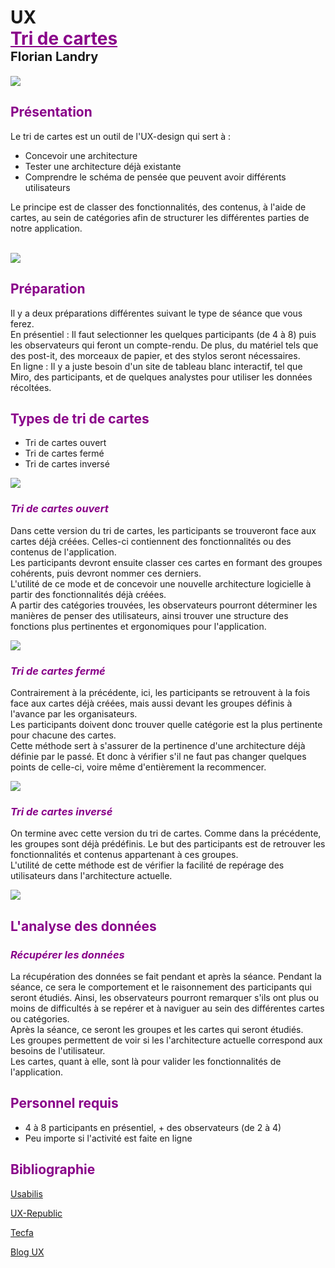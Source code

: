 # UX </br> <strong style="color: #890089; text-decoration: underline;">Tri de cartes</strong> </br> <strong style="font-size:20px">Florian Landry</strong>

<img src="images/usabilis_tri_de_cartes.jfif">

## <strong style="color:#890089">Présentation</strong>

Le tri de cartes est un outil de l'UX-design qui sert à :
* Concevoir une architecture
* Tester une architecture déjà existante
* Comprendre le schéma de pensée que peuvent avoir différents utilisateurs

Le principe est de classer des fonctionnalités, des contenus, à l'aide de cartes, au sein de catégories afin de structurer les différentes parties de notre application.

</br>

<img src="images/ux_republic_feutres.jpg">


## <strong style="color:#890089">Préparation</strong>

Il y a deux préparations différentes suivant le type de séance que vous ferez. </br>
En présentiel : Il faut selectionner les quelques participants (de 4 à 8) puis les observateurs qui feront un compte-rendu.
De plus, du matériel tels que des post-it, des morceaux de papier, et des stylos seront nécessaires. </br>
En ligne : Il y a juste besoin d'un site de tableau blanc interactif, tel que Miro, des participants, et de quelques analystes pour utiliser les données récoltées. 

## <strong style="color:#890089">Types de tri de cartes</strong>

* Tri de cartes ouvert
* Tri de cartes fermé
* Tri de cartes inversé

<img src="images/usabilis_cartes.jpg">

### <strong style="color:#890089"><i>Tri de cartes ouvert</i></strong>

Dans cette version du tri de cartes, les participants se trouveront face aux cartes déjà créées. Celles-ci contiennent des fonctionnalités ou des contenus de l'application. </br>
Les participants devront ensuite classer ces cartes en formant des groupes cohérents, puis devront nommer ces derniers. </br>
L'utilité de ce mode et de concevoir une nouvelle architecture logicielle à partir des fonctionnalités déjà créées. </br>
A partir des catégories trouvées, les observateurs pourront déterminer les manières de penser des utilisateurs, ainsi trouver une structure des fonctions plus pertinentes et ergonomiques pour l'application. </br>

<img src="images/usabilis_table.jpg">

### <strong style="color:#890089"><i>Tri de cartes fermé</i></strong>

Contrairement à la précédente, ici, les participants se retrouvent à la fois face aux cartes déjà créées, mais aussi devant les groupes définis à l'avance par les organisateurs. </br>
Les participants doivent donc trouver quelle catégorie est la plus pertinente pour chacune des cartes. </br>
Cette méthode sert à s'assurer de la pertinence d'une architecture déjà définie par le passé. Et donc à vérifier s'il ne faut pas changer quelques points de celle-ci, voire même d'entièrement la recommencer. </br>

<img src="images/lagrandeourse_UX.jpg">

### <strong style="color:#890089"><i>Tri de cartes inversé</i></strong>

On termine avec cette version du tri de cartes. Comme dans la précédente, les groupes sont déjà prédéfinis. Le but des participants est de retrouver les fonctionnalités et contenus appartenant à ces groupes. </br>
L'utilité de cette méthode est de vérifier la facilité de repérage des utilisateurs dans l'architecture actuelle.

<img src="images/analyse_ux.png">

## <strong style="color:#890089">L'analyse des données</strong>

### <strong style="color:#890089"><i>Récupérer les données</i></strong>

La récupération des données se fait pendant et après la séance.
Pendant la séance, ce sera le comportement et le raisonnement des participants qui seront étudiés. Ainsi, les observateurs pourront remarquer s'ils ont plus ou moins de difficultés à se repérer et à naviguer au sein des différentes cartes ou catégories. </br>
Après la séance, ce seront les groupes et les cartes qui seront étudiés. </br>
Les groupes permettent de voir si les l'architecture actuelle correspond aux besoins de l'utilisateur. </br>
Les cartes, quant à elle, sont là pour valider les fonctionnalités de l'application.

## <strong style="color:#890089">Personnel requis</strong>

* 4 à 8 participants en présentiel, + des observateurs (de 2 à 4)
* Peu importe si l'activité est faite en ligne 

## <strong style="color:#890089">Bibliographie</strong>

<a href="https://www.usabilis.com/tri-par-cartes-une-architecture-de-linformation-construite-par-les-utilisateurs/">Usabilis</a>

<a href="https://www.ux-republic.com/nos-offres/ux-research/offre-tri-de-cartes/">UX-Republic</a>

<a href="https://tecfa.unige.ch/tecfa/maltt/ergo/articles/P2/tri_de_cartes_(Lallemand2016).pdf">Tecfa</a>

<a href="https://blog-ux.com/tri-de-cartes-ux-ou-tri-par-cartes-ux-une-methode-de-conception-centree-utilisateurs-2/">Blog UX</a>